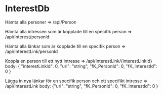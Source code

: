 # InterestDb

Hämta alla personer => /api/Person

Hämta alla intressen som är kopplade till en specifik person => /api/Interest/personId

Hämta alla länkar som är kopplade till en specifik person => /api/InterestLink/personId

Koppla en person till ett nytt intresse => /api/InterestLink/{interestLinkId} body: { "interestLinkId": 0, "url": "string", "fK_PersonId": 0, "fK_InterestId": 0 }

Lägga in nya länkar för en specifik person och ett specifikt intresse => /api/InterestLink body: {"url": "string", "fK_PersonId": 0, "fK_InterestId": 0 }
